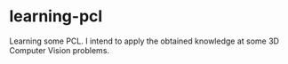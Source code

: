 # learning-pcl
Learning some PCL. I intend to apply the obtained knowledge at some 3D Computer Vision problems.
